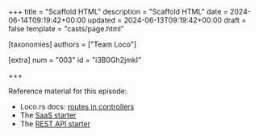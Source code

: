 +++
title = "Scaffold HTML"
description = "Scaffold HTML"
date = 2024-06-14T09:19:42+00:00
updated = 2024-06-13T09:19:42+00:00
draft = false
template = "casts/page.html"

[taxonomies]
authors = ["Team Loco"]

[extra]
num = "003"
id = "i3B0Gh2jmkI"

+++

Reference material for this episode:

* Loco.rs docs: [routes in controllers](https://loco.rs/docs/getting-started/scaffold/)
* The [SaaS starter](https://loco.rs/docs/starters/saas/)
* The [REST API starter](https://loco.rs/docs/starters/rest-api/)
